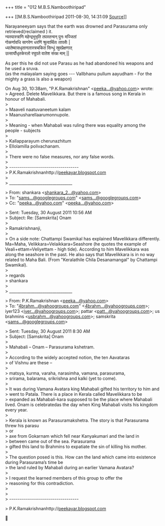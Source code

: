 +++
title = "012 M.B.S.Namboothiripad"

+++
[[M.B.S.Namboothiripad	2011-08-30, 14:31:09 [Source](https://groups.google.com/g/samskrita/c/eXB3W_E-zIk)]]



  
  
Narayaneeyam says that the earth was drowned and Parasurama only  
retrieved(reclaimed ) it.  
न्यस्यास्त्राणि महेन्द्रभुभृति तपस्तन्वन् पुनः मज्जितां  
गोकर्णावधि सागरेण धरणिं श्रुत्वार्थितः तापसैः \|  
ध्यातेष्वासधृतानलास्त्रचकितं सिन्धुं स्रुवप्रेक्षणात्  
उत्सार्योधृतकेरलो रघुपते वातेश संरक्ष माम् \|\|  
  
As per this he did not use Parasu as he had abandoned his weapons and  
he used a sruva.  
(as the malayalam saying goes --- Vallbhanu pullum aayudham - For the  
mighty a grass is also a weapon)  

  
  
On Aug 30, 10:38am, "P.K.Ramakrishnan" \<[peeka...@yahoo.com]()\> wrote:  
\> Agreed. Delete Mavelikkara.  But there is a famous song in Kerala in honour of Mahabali.  
\>  
\> Maaveli naatuvaneetum kalam  
\> Maanusharellaarumonnupole.  
\>  
\> Meaning - when Mahabali was ruling there was equality among the people - subjects  
\>  
\> Kallapparayum cherunazhitum  
\> Ellolamilla polivachanam.  
\>  
\> There were no false measures, nor any false words.  
\>   
\> -----------------------------------  
\> P.K.Ramakrishnanhttp://[peekayar.blogspot.com](http://peekayar.blogspot.com)  
\>  
\> \_\_\_\_\_\_\_\_\_\_\_\_\_\_\_\_\_\_\_\_\_\_\_\_\_\_\_\_\_\_\_\_  

\> From: shankara \<[shankara_2...@yahoo.com]()\>  
\> To: "[sams...@googlegroups.com]()" \<[sams...@googlegroups.com]()\>  
\> Cc: "[peeka...@yahoo.com]()" \<[peeka...@yahoo.com]()\>  

\> Sent: Tuesday, 30 August 2011 10:56 AM  
\> Subject: Re: \[Samskrita\] Onam  
\>  
\> Ramakrishnanji,  
\>  
\> On a side note: Chattampi Swamikal has explained Mavelikkara differently. Ma=Maha, Velikkara=Velaikkara=Seashore (he quotes the example of Veali+ettam=Veliyettam - high tide). According to him Mavelikkara was along the seashore in the past. He also says that Mavelikkara is in no way related to Maha Bali. (From "Keralathile Chila Desanamangal" by Chattampi Swamikal).  
\>   
\> regards  
\> shankara  
\>  
\> \_\_\_\_\_\_\_\_\_\_\_\_\_\_\_\_\_\_\_\_\_\_\_\_\_\_\_\_\_\_\_\_  

\> From: P.K.Ramakrishnan \<[peeka...@yahoo.com]()\>  
\> To: "[4brahm...@yahoogroups.com]()" \<[4brahm...@yahoogroups.com]()\>; iyer123 \<[iyer...@yahoogroups.com]()\>; pattar \<[patt...@yahoogroups.com]()\>; us brahmins \<[usbrahm...@yahoogroups.com]()\>; samskrita \<[sams...@googlegroups.com]()\>  

\> Sent: Tuesday, 30 August 2011 8:30 AM  
\> Subject: \[Samskrita\] Onam  
\>  
\> Mahabali – Onam – Parasurama kshetram.  
\>   
\> According to the widely accepted notion, the ten Aavataras  
\> of Vishnu are these –  
\>   
\> matsya, kurma, varaha, narasimha, vamana, parasurama,  
\> srirama, balarama, srikrishna and kalki (yet to come).  
\>   
\> It was during Vamana Avatara king Mahabali gifted his territory to him and  
\> went to Patala. There is a place in Kerala called Mavelikkara to be  
\> expanded as Mahabali-kara supposed to be the place where Mahabali lived. Onam is celebratedas the day when King Mahabali visits his kingdom every year.  
\>   
\> Kerala is known as Parasuramakshetra. The story is that Parasurama threw his parasu  
\> or  
\> axe from Gokarnam which fell near Kanyakumari and the land in  
\> between came out of the sea. Parasurama  
\> gifted this land to Brahmins to expatiate the sin of killing his mother.  
\>   
\> The question posed is this. How can the land which came into existence during Parasurama’s time be  
\> the land ruled by Mahabali during an earlier Vamana Avatara?  
\>   
\> I request the learned members of this group to offer the  
\> reasoning for this contradiction.  
\>   
\>   
\> -----------------------------------  

\> P.K.Ramakrishnanhttp://[peekayar.blogspot.com](http://peekayar.blogspot.com)  



